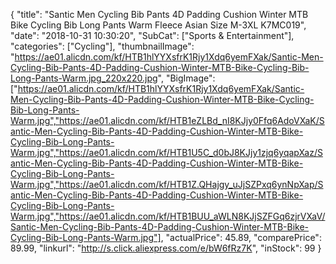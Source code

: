 {
	"title": "Santic Men Cycling Bib Pants 4D Padding Cushion Winter MTB Bike Cycling Bib Long Pants Warm Fleece Asian Size M-3XL K7MC019",
	"date": "2018-10-31 10:30:20",
	"SubCat": ["Sports & Entertainment"],
	"categories": ["Cycling"],
	"thumbnailImage": "https://ae01.alicdn.com/kf/HTB1hlYYXsfrK1Rjy1Xdq6yemFXak/Santic-Men-Cycling-Bib-Pants-4D-Padding-Cushion-Winter-MTB-Bike-Cycling-Bib-Long-Pants-Warm.jpg_220x220.jpg",
	"BigImage": ["https://ae01.alicdn.com/kf/HTB1hlYYXsfrK1Rjy1Xdq6yemFXak/Santic-Men-Cycling-Bib-Pants-4D-Padding-Cushion-Winter-MTB-Bike-Cycling-Bib-Long-Pants-Warm.jpg","https://ae01.alicdn.com/kf/HTB1eZLBd_nI8KJjy0Ffq6AdoVXaK/Santic-Men-Cycling-Bib-Pants-4D-Padding-Cushion-Winter-MTB-Bike-Cycling-Bib-Long-Pants-Warm.jpg","https://ae01.alicdn.com/kf/HTB1U5C_d0bJ8KJjy1zjq6yqapXaz/Santic-Men-Cycling-Bib-Pants-4D-Padding-Cushion-Winter-MTB-Bike-Cycling-Bib-Long-Pants-Warm.jpg","https://ae01.alicdn.com/kf/HTB1Z.QHajgy_uJjSZPxq6ynNpXap/Santic-Men-Cycling-Bib-Pants-4D-Padding-Cushion-Winter-MTB-Bike-Cycling-Bib-Long-Pants-Warm.jpg","https://ae01.alicdn.com/kf/HTB1BUU_aWLN8KJjSZFGq6zjrVXaV/Santic-Men-Cycling-Bib-Pants-4D-Padding-Cushion-Winter-MTB-Bike-Cycling-Bib-Long-Pants-Warm.jpg"],
	"actualPrice": 45.89,
	"comparePrice": 89.99,
	"linkurl": "http://s.click.aliexpress.com/e/bW6fRz7K",
	"inStock": 99
}
